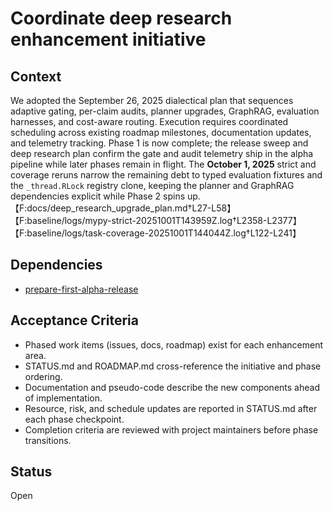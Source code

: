 # Coordinate deep research enhancement initiative

## Context
We adopted the September 26, 2025 dialectical plan that sequences adaptive
gating, per-claim audits, planner upgrades, GraphRAG, evaluation harnesses, and
cost-aware routing. Execution requires coordinated scheduling across existing
roadmap milestones, documentation updates, and telemetry tracking. Phase 1 is
now complete; the release sweep and deep research plan confirm the gate and
audit telemetry ship in the alpha pipeline while later phases remain in flight.
The **October 1, 2025** strict and coverage reruns narrow the remaining debt to
typed evaluation fixtures and the `_thread.RLock` registry clone, keeping the
planner and GraphRAG dependencies explicit while Phase 2 spins up.
【F:docs/deep_research_upgrade_plan.md†L27-L58】
【F:baseline/logs/mypy-strict-20251001T143959Z.log†L2358-L2377】
【F:baseline/logs/task-coverage-20251001T144044Z.log†L122-L241】

## Dependencies
- [prepare-first-alpha-release](prepare-first-alpha-release.md)

## Acceptance Criteria
- Phased work items (issues, docs, roadmap) exist for each enhancement area.
- STATUS.md and ROADMAP.md cross-reference the initiative and phase ordering.
- Documentation and pseudo-code describe the new components ahead of
  implementation.
- Resource, risk, and schedule updates are reported in STATUS.md after each
  phase checkpoint.
- Completion criteria are reviewed with project maintainers before phase
  transitions.

## Status
Open
